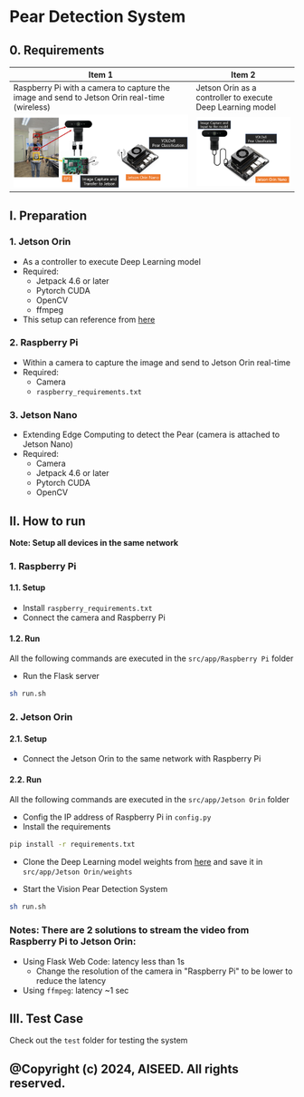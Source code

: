 # Pear Detection System

## 0. Requirements

| **Item 1**                                                                                   | **Item 2** |
|----------------------------------------------------------------------------------------------|--------|
| Raspberry Pi with a camera to capture the image and send to Jetson Orin real-time (wireless) | Jetson Orin as a controller to execute Deep Learning model |
| ![item1.png](imgs/item1.png)                                                                 | ![item2.png](imgs/item2.png) |
## I. Preparation
### 1. Jetson Orin 
- As a controller to execute Deep Learning model
- Required:
  - Jetpack 4.6 or later
  - Pytorch CUDA
  - OpenCV
  - ffmpeg
- This setup can reference from [here](https://github.com/synapsespectrum/Setting/tree/master/Jetson)

### 2. Raspberry Pi
- Within a camera to capture the image and send to Jetson Orin real-time
- Required:
  - Camera
  - `raspberry_requirements.txt`

### 3. Jetson Nano 
- Extending Edge Computing to detect the Pear (camera is attached to Jetson Nano)
- Required:
  - Camera
  - Jetpack 4.6 or later
  - Pytorch CUDA
  - OpenCV

## II. How to run
**Note: Setup all devices in the same network**
### 1. Raspberry Pi
#### 1.1. Setup
- Install `raspberry_requirements.txt`
- Connect the camera and Raspberry Pi
#### 1.2. Run
All the following commands are executed in the `src/app/Raspberry Pi` folder
- Run the Flask server
```bash
sh run.sh
```
 

### 2. Jetson Orin
#### 2.1. Setup
- Connect the Jetson Orin to the same network with Raspberry Pi
#### 2.2. Run
All the following commands are executed in the `src/app/Jetson Orin` folder
- Config the IP address of Raspberry Pi in `config.py`
- Install the requirements
```bash 
pip install -r requirements.txt
```
- Clone the Deep Learning model weights from [here](https://github.com/AISeedHub/pretrained-models/releases) and save it in `src/app/Jetson Orin/weights`

- Start the Vision Pear Detection System
```bash
sh run.sh
```

### Notes: There are 2 solutions to stream the video from Raspberry Pi to Jetson Orin:
- Using Flask Web Code: latency less than 1s
  - Change the resolution of the camera in "Raspberry Pi" to be lower to reduce the latency
- Using `ffmpeg`: latency ~1 sec


## III. Test Case
Check out the `test` folder for testing the system

## @Copyright (c) 2024, AISEED. All rights reserved.
